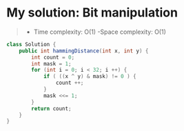 # My solution: Bit manipulation
> - Time complexity: O(1) -Space complexity: O(1)
```Java
class Solution {
    public int hammingDistance(int x, int y) {
        int count = 0;
        int mask = 1;
        for (int i = 0; i < 32; i ++) {
            if ( ((x ^ y) & mask) != 0 ) {
                count ++;
            }
            mask <<= 1;
        }
        return count;
    }
}
```
